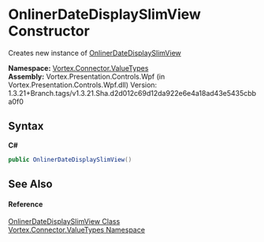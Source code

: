 # OnlinerDateDisplaySlimView Constructor 
 

Creates new instance of <a href="T_Vortex_Connector_ValueTypes_OnlinerDateDisplaySlimView.md">OnlinerDateDisplaySlimView</a>

**Namespace:**&nbsp;<a href="N_Vortex_Connector_ValueTypes.md">Vortex.Connector.ValueTypes</a><br />**Assembly:**&nbsp;Vortex.Presentation.Controls.Wpf (in Vortex.Presentation.Controls.Wpf.dll) Version: 1.3.21+Branch.tags/v1.3.21.Sha.d2d012c69d12da922e6e4a18ad43e5435cbba0f0

## Syntax

**C#**<br />
``` C#
public OnlinerDateDisplaySlimView()
```


## See Also


#### Reference
<a href="T_Vortex_Connector_ValueTypes_OnlinerDateDisplaySlimView.md">OnlinerDateDisplaySlimView Class</a><br /><a href="N_Vortex_Connector_ValueTypes.md">Vortex.Connector.ValueTypes Namespace</a><br />